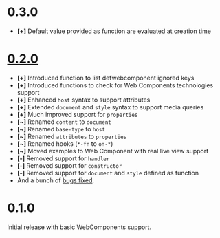 # 0.3.0

* __[+]__ Default value provided as function are evaluated at creation time

# [0.2.0](https://github.com/jeluard/lucuma/issues?milestone=1&page=1&state=closed)

* __[+]__ Introduced function to list defwebcomponent ignored keys
* __[+]__ Introduced functions to check for Web Components technologies support
* __[+]__ Enhanced `host` syntax to support attributes
* __[+]__ Extended `document` and `style` syntax to support media queries
* __[+]__ Much improved support for `properties`
* __[~]__ Renamed `content` to `document`
* __[~]__ Renamed `base-type` to `host`
* __[~]__ Renamed `attributes` to `properties`
* __[~]__ Renamed hooks (`*-fn` to `on-*`)
* __[~]__ Moved examples to Web Component with real live view support
* __[-]__ Removed support for `handler`
* __[-]__ Removed support for `constructor`
* __[-]__ Removed support for `document` and `style` defined as function
* And a bunch of [bugs fixed](https://github.com/jeluard/lucuma/issues?labels=bug&milestone=1&page=1&state=closed).

# 0.1.0

Initial release with basic WebComponents support.
